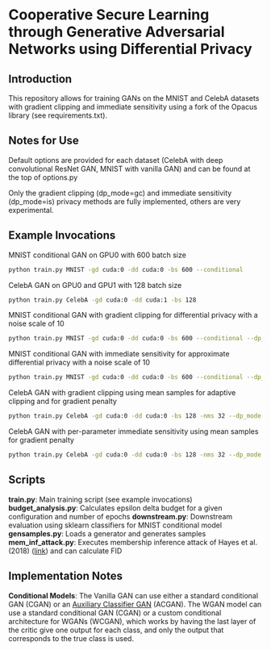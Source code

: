 # Cooperative Secure Learning through Generative Adversarial Networks using Differential Privacy

## Introduction

This repository allows for training GANs on the MNIST and CelebA datasets with gradient clipping and immediate sensitivity using a fork of the Opacus library (see requirements.txt).

## Notes for Use

Default options are provided for each dataset (CelebA with deep convolutional ResNet GAN, MNIST with vanilla GAN) and can be found at the top of options.py

Only the gradient clipping (dp_mode=gc) and immediate sensitivity (dp_mode=is) privacy methods are fully implemented, others are very experimental.


## Example Invocations

MNIST conditional GAN on GPU0 with 600 batch size
```bash
python train.py MNIST -gd cuda:0 -dd cuda:0 -bs 600 --conditional
```

CelebA GAN on GPU0 and GPU1 with 128 batch size
```bash
python train.py CelebA -gd cuda:0 -dd cuda:1 -bs 128
```

MNIST conditional GAN with gradient clipping for differential privacy with a noise scale of 10
```bash
python train.py MNIST -gd cuda:0 -dd cuda:0 -bs 600 --conditional --dp_mode gc --sigma 10
```

MNIST conditional GAN with immediate sensitivity for approximate differential privacy with a noise scale of 10
```bash
python train.py MNIST -gd cuda:0 -dd cuda:0 -bs 600 --conditional --dp_mode is --sigma 10
```

CelebA GAN with gradient clipping using mean samples for adaptive clipping and for gradient penalty
```bash
python train.py CelebA -gd cuda:0 -dd cuda:0 -bs 128 -nms 32 --dp_mode gc -gcm adaptive-pl
```

CelebA GAN with per-parameter immediate sensitivity using mean samples for gradient penalty
```bash
python train.py CelebA -gd cuda:0 -dd cuda:0 -bs 128 -nms 32 --dp_mode is -ispp True
```


## Scripts

**train.py**: Main training script (see example invocations)
**budget_analysis.py**: Calculates epsilon delta budget for a given configuration and number of epochs
**downstream.py**: Downstream evaluation using sklearn classifiers for MNIST conditional model
**gensamples.py**: Loads a generator and generates samples
**mem_inf_attack.py**: Executes membership inference attack of Hayes et al. (2018) ([link](https://arxiv.org/abs/1705.07663)) and can calculate FID


## Implementation Notes

**Conditional Models**: The Vanilla GAN can use either a standard conditional GAN (CGAN) or an [Auxiliary Classifier GAN](https://arxiv.org/abs/1610.09585) (ACGAN). The WGAN model can use a standard conditional GAN (CGAN) or a custom conditional architecture for WGANs (WCGAN), which works by having the last layer of the critic give one output for each class, and only the output that corresponds to the true class is used.
